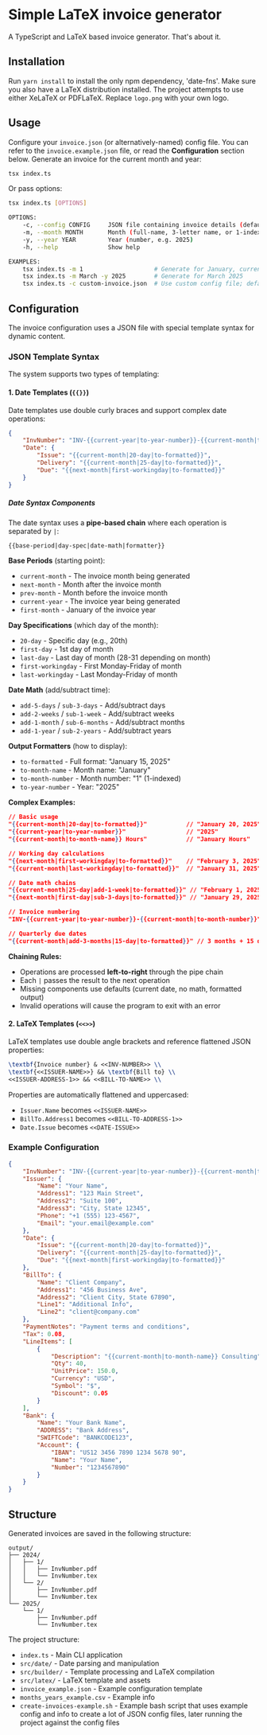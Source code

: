 # Simple LaTeX invoice generator

A TypeScript and LaTeX based invoice generator. That's about it.

## Installation

Run `yarn install` to install the only npm dependency, 'date-fns'. Make sure you also have a LaTeX distribution installed. The project attempts to use either XeLaTeX or PDFLaTeX. Replace `logo.png` with your own logo.

## Usage

Configure your `invoice.json` (or alternatively-named) config file. You can refer to the `invoice.example.json` file, or read the **Configuration** section below. Generate an invoice for the current month and year:

```bash
tsx index.ts
```

Or pass options:

```bash
tsx index.ts [OPTIONS]

OPTIONS:
    -c, --config CONFIG     JSON file containing invoice details (default: ./invoice.json)
    -m, --month MONTH       Month (full-name, 3-letter name, or 1-indexed number)
    -y, --year YEAR         Year (number, e.g. 2025)
    -h, --help              Show help

EXAMPLES:
    tsx index.ts -m 1                    # Generate for January, current year
    tsx index.ts -m March -y 2025        # Generate for March 2025
    tsx index.ts -c custom-invoice.json  # Use custom config file; defaults to current year, current month
```

## Configuration

The invoice configuration uses a JSON file with special template syntax for dynamic content.

### JSON Template Syntax

The system supports two types of templating:

#### 1. Date Templates (`{{}}`)

Date templates use double curly braces and support complex date operations:

```json
{
	"InvNumber": "INV-{{current-year|to-year-number}}-{{current-month|to-month-number}}",
	"Date": {
		"Issue": "{{current-month|20-day|to-formatted}}",
		"Delivery": "{{current-month|25-day|to-formatted}}",
		"Due": "{{next-month|first-workingday|to-formatted}}"
	}
}
```

##### Date Syntax Components

The date syntax uses a **pipe-based chain** where each operation is separated by `|`:

```
{{base-period|day-spec|date-math|formatter}}
```

**Base Periods** (starting point):

- `current-month` - The invoice month being generated
- `next-month` - Month after the invoice month
- `prev-month` - Month before the invoice month
- `current-year` - The invoice year being generated
- `first-month` - January of the invoice year

**Day Specifications** (which day of the month):

- `20-day` - Specific day (e.g., 20th)
- `first-day` - 1st day of month
- `last-day` - Last day of month (28-31 depending on month)
- `first-workingday` - First Monday-Friday of month
- `last-workingday` - Last Monday-Friday of month

**Date Math** (add/subtract time):

- `add-5-days` / `sub-3-days` - Add/subtract days
- `add-2-weeks` / `sub-1-week` - Add/subtract weeks
- `add-1-month` / `sub-6-months` - Add/subtract months
- `add-1-year` / `sub-2-years` - Add/subtract years

**Output Formatters** (how to display):

- `to-formatted` - Full format: "January 15, 2025"
- `to-month-name` - Month name: "January"
- `to-month-number` - Month number: "1" (1-indexed)
- `to-year-number` - Year: "2025"

**Complex Examples:**

```json
// Basic usage
"{{current-month|20-day|to-formatted}}"           // "January 20, 2025"
"{{current-year|to-year-number}}"                 // "2025"
"{{current-month|to-month-name}} Hours"           // "January Hours"

// Working day calculations
"{{next-month|first-workingday|to-formatted}}"    // "February 3, 2025" (skips weekend)
"{{current-month|last-workingday|to-formatted}}"  // "January 31, 2025" (or Friday before)

// Date math chains
"{{current-month|25-day|add-1-week|to-formatted}}" // "February 1, 2025" (Jan 25 + 7 days)
"{{next-month|first-day|sub-3-days|to-formatted}}" // "January 29, 2025" (Feb 1 - 3 days)

// Invoice numbering
"INV-{{current-year|to-year-number}}-{{current-month|to-month-number}}" // "INV-2025-1"

// Quarterly due dates
"{{current-month|add-3-months|15-day|to-formatted}}" // 3 months + 15 days from current
```

**Chaining Rules:**

- Operations are processed **left-to-right** through the pipe chain
- Each `|` passes the result to the next operation
- Missing components use defaults (current date, no math, formatted output)
- Invalid operations will cause the program to exit with an error

#### 2. LaTeX Templates (`<<>>`)

LaTeX templates use double angle brackets and reference flattened JSON properties:

```latex
\textbf{Invoice number} & <<INV-NUMBER>> \\
\textbf{<<ISSUER-NAME>>} && \textbf{Bill to} \\
<<ISSUER-ADDRESS-1>> && <<BILL-TO-NAME>> \\
```

Properties are automatically flattened and uppercased:

- `Issuer.Name` becomes `<<ISSUER-NAME>>`
- `BillTo.Address1` becomes `<<BILL-TO-ADDRESS-1>>`
- `Date.Issue` becomes `<<DATE-ISSUE>>`

### Example Configuration

```json
{
	"InvNumber": "INV-{{current-year|to-year-number}}-{{current-month|to-month-number}}",
	"Issuer": {
		"Name": "Your Name",
		"Address1": "123 Main Street",
		"Address2": "Suite 100",
		"Address3": "City, State 12345",
		"Phone": "+1 (555) 123-4567",
		"Email": "your.email@example.com"
	},
	"Date": {
		"Issue": "{{current-month|20-day|to-formatted}}",
		"Delivery": "{{current-month|25-day|to-formatted}}",
		"Due": "{{next-month|first-workingday|to-formatted}}"
	},
	"BillTo": {
		"Name": "Client Company",
		"Address1": "456 Business Ave",
		"Address2": "Client City, State 67890",
		"Line1": "Additional Info",
		"Line2": "client@company.com"
	},
	"PaymentNotes": "Payment terms and conditions",
	"Tax": 0.08,
	"LineItems": [
		{
			"Description": "{{current-month|to-month-name}} Consulting",
			"Qty": 40,
			"UnitPrice": 150.0,
			"Currency": "USD",
			"Symbol": "$",
			"Discount": 0.05
		}
	],
	"Bank": {
		"Name": "Your Bank Name",
		"ADDRESS": "Bank Address",
		"SWIFTCode": "BANKCODE123",
		"Account": {
			"IBAN": "US12 3456 7890 1234 5678 90",
			"Name": "Your Name",
			"Number": "1234567890"
		}
	}
}
```

## Structure

Generated invoices are saved in the following structure:

```
output/
├── 2024/
│   ├── 1/
│   │   ├── InvNumber.pdf
│   │   └── InvNumber.tex
│   └── 2/
│       ├── InvNumber.pdf
│       └── InvNumber.tex
└── 2025/
    └── 1/
        ├── InvNumber.pdf
        └── InvNumber.tex
```

The project structure:

- `index.ts` - Main CLI application
- `src/date/` - Date parsing and manipulation
- `src/builder/` - Template processing and LaTeX compilation
- `src/latex/` - LaTeX template and assets
- `invoice_example.json` - Example configuration template
- `months_years_example.csv` - Example info
- `create-invoices-example.sh` - Example bash script that uses example config and info to create a lot of JSON config files, later running the project against the config files
